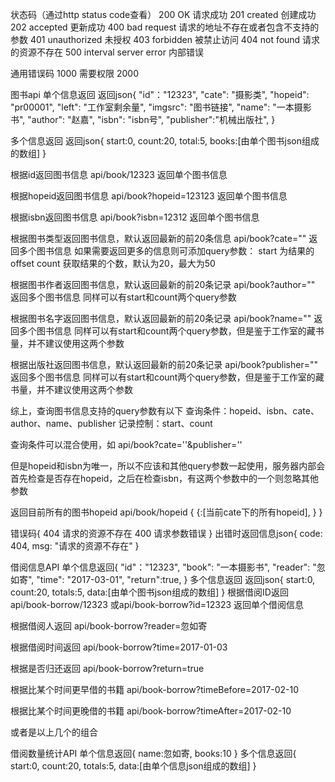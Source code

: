 状态码（通过http status code查看）
200 OK 请求成功
201 created 创建成功
202 accepted 更新成功
400 bad request 请求的地址不存在或者包含不支持的参数
401 unauthorized 未授权
403 forbidden 被禁止访问
404 not found 请求的资源不存在
500 interval server error 内部错误

通用错误码
1000 需要权限 
2000 

图书api
单个信息返回
返回json{
	"id"："12323",
	"cate": "摄影类",
	"hopeid": "pr00001",
	"left": "工作室剩余量", 
	"imgsrc": "图书链接",
	"name": "一本摄影书",
	"author": "赵嘉",
	"isbn": "isbn号",
	"publisher":"机械出版社",
}

多个信息返回
返回json{
	start:0,
	count:20,
	total:5,
	books:[由单个图书json组成的数组]
}	


根据id返回图书信息
api/book/12323
返回单个图书信息

根据hopeid返回图书信息
api/book?hopeid=123123
返回单个图书信息

根据isbn返回图书信息 
api/book?isbn=12312
返回单个图书信息

根据图书类型返回图书信息，默认返回最新的前20条信息
api/book?cate=""
返回多个图书信息
如果需要返回更多的信息则可添加query参数：
start 为结果的offset
count 获取结果的个数，默认为20，最大为50

根据图书作者返回图书信息，默认返回最新的前20条记录
api/book?author=""
返回多个图书信息
同样可以有start和count两个query参数

根据图书名字返回图书信息，默认返回最新的前20条记录
api/book?name=""
返回多个图书信息
同样可以有start和count两个query参数，但是鉴于工作室的藏书量，并不建议使用这两个参数

根据出版社返回图书信息，默认返回最新的前20条记录
api/book?publisher=""
返回多个图书信息
同样可以有start和count两个query参数，但是鉴于工作室的藏书量，并不建议使用这两个参数

综上，查询图书信息支持的query参数有以下
查询条件：hopeid、isbn、cate、author、name、publisher
记录控制：start、count

查询条件可以混合使用，如
api/book?cate=''&publisher=''

但是hopeid和isbn为唯一，所以不应该和其他query参数一起使用，服务器内部会首先检查是否存在hopeid，之后在检查isbn，有这两个参数中的一个则忽略其他参数

返回目前所有的图书hopeid
api/book/hopeid
{
	{:[当前cate下的所有hopeid],
	}
}


错误码{
	404 请求的资源不存在
	400 请求参数错误
}
出错时返回信息json{
	code: 404,
	msg: "请求的资源不存在"
}

借阅信息API
单个信息返回{
    "id"："12323",
	"book": "一本摄影书",
	"reader": "忽如寄",
	"time": "2017-03-01",
	"return":true,
}
多个信息返回
返回json{
	start:0,
	count:20,
	totals:5,
	data:[由单个图书json组成的数组]
}
根据借阅ID返回
api/book-borrow/12323
或api/book-borrow?id=12323
返回单个借阅信息

根据借阅人返回
api/book-borrow?reader=忽如寄

根据借阅时间返回
api/book-borrow?time=2017-01-03

根据是否归还返回
api/book-borrow?return=true

根据比某个时间更早借的书籍
api/book-borrow?timeBefore=2017-02-10

根据比某个时间更晚借的书籍
api/book-borrow?timeAfter=2017-02-10

或者是以上几个的组合

借阅数量统计API
单个信息返回{
    name:忽如寄,
    books:10
}
多个信息返回{
    start:0,
	count:20,
	totals:5,
	data:[由单个信息json组成的数组]
}



